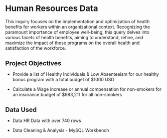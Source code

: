 
<h1 style="font-size: 26px;">Human Resources Data </h1>

<p style="font-size: 16px;">

This inquiry focuses on the implementation and optimization of health benefits for workers within an organizational context. Recognizing the paramount importance of employee well-being, this query delves into various facets of health benefits, aiming to understand, refine, and maximize the impact of these programs on the overall health and satisfaction of the workforce.

<h1 style="font-size: 20px;">Project Objectives </h1>

- Provide a list of Healthy Individuals & Low Absenteeism for our healthy bonus program with a total budget of $1000 USD 

- Calculate a Wage increase or annual compensation for non-smokers for an insurance budget of $983,211 for all non-smokers

 <h1 style="font-size: 20px;">Data Used </h1>
 
-  Data HR Data with over 740 rows
   
-  Data Cleaning & Analysis - MySQL Workbench
